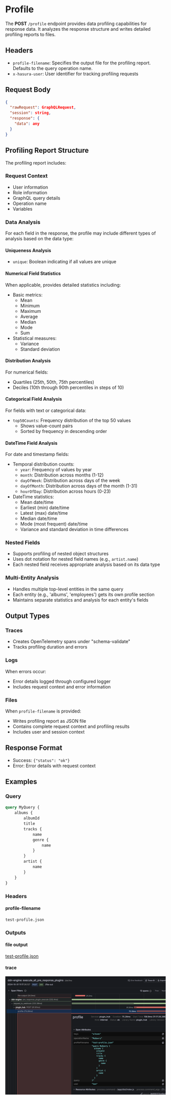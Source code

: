 # Profile

The **POST** `/profile` endpoint provides data profiling capabilities for response data. It analyzes the response structure and writes detailed profiling reports to files.

## Headers

- `profile-filename`: Specifies the output file for the profiling report. Defaults to the query operation name.
- `x-hasura-user`: User identifier for tracking profiling requests

## Request Body
```json
{
  "rawRequest": GraphQLRequest,
  "session": string,
  "response": {
    "data": any
  }
}
```

## Profiling Report Structure

The profiling report includes:

### Request Context
- User information
- Role information
- GraphQL query details
- Operation name
- Variables

### Data Analysis
For each field in the response, the profile may include different types of analysis based on the data type:

#### Uniqueness Analysis
- `unique`: Boolean indicating if all values are unique

#### Numerical Field Statistics
When applicable, provides detailed statistics including:
- Basic metrics:
    - Mean
    - Minimum
    - Maximum
    - Average
    - Median
    - Mode
    - Sum
- Statistical measures:
    - Variance
    - Standard deviation

#### Distribution Analysis
For numerical fields:
- Quartiles (25th, 50th, 75th percentiles)
- Deciles (10th through 90th percentiles in steps of 10)

#### Categorical Field Analysis
For fields with text or categorical data:
- `top50Counts`: Frequency distribution of the top 50 values
    - Shows value-count pairs
    - Sorted by frequency in descending order

#### DateTime Field Analysis
For date and timestamp fields:
- Temporal distribution counts:
    - `year`: Frequency of values by year
    - `month`: Distribution across months (1-12)
    - `dayOfWeek`: Distribution across days of the week
    - `dayOfMonth`: Distribution across days of the month (1-31)
    - `hourOfDay`: Distribution across hours (0-23)
- DateTime statistics:
    - Mean date/time
    - Earliest (min) date/time
    - Latest (max) date/time
    - Median date/time
    - Mode (most frequent) date/time
    - Variance and standard deviation in time differences

### Nested Fields
- Supports profiling of nested object structures
- Uses dot notation for nested field names (e.g., `artist.name`)
- Each nested field receives appropriate analysis based on its data type

### Multi-Entity Analysis
- Handles multiple top-level entities in the same query
- Each entity (e.g., 'albums', 'employees') gets its own profile section
- Maintains separate statistics and analysis for each entity's fields

## Output Types

### Traces
- Creates OpenTelemetry spans under "schema-validate"
- Tracks profiling duration and errors

### Logs
When errors occur:
- Error details logged through configured logger
- Includes request context and error information

### Files
When `profile-filename` is provided:
- Writes profiling report as JSON file
- Contains complete request context and profiling results
- Includes user and session context

## Response Format
- Success: `{"status": "ok"}`
- Error: Error details with request context

## Examples

### Query

```graphql
query MyQuery {
    albums {
        albumId
        title
        tracks {
            name
            genre {
                name
            }
        }
        artist {
            name
        }
    }
}
```

### Headers

#### profile-filename

```text
test-profile.json
```

### Outputs

#### file output

[test-profile.json](../../../docs/test-profile.json)

#### trace

![profile trace](../../../docs/profile-trace.png)